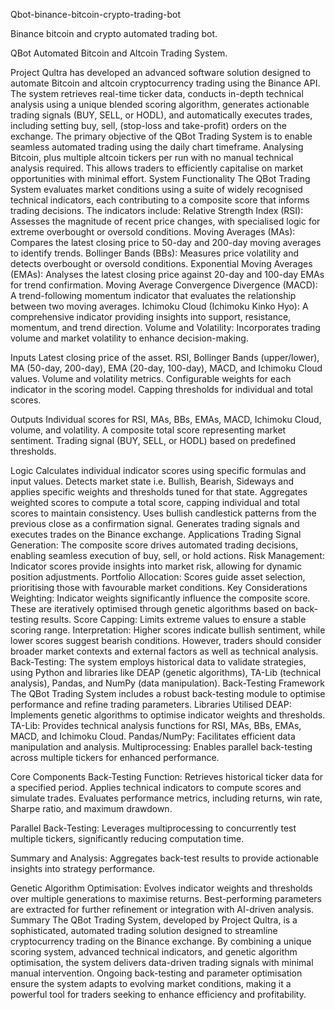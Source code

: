 Qbot-binance-bitcoin-crypto-trading-bot

Binance bitcoin and crypto automated trading bot.

QBot Automated Bitcoin and Altcoin Trading System.

Project Qultra has developed an advanced software solution designed to automate Bitcoin and altcoin cryptocurrency trading using the Binance API. The system retrieves real-time ticker data, conducts in-depth technical analysis using a unique blended scoring algorithm, generates actionable trading signals (BUY, SELL, or HODL), and automatically executes trades, including setting buy, sell, (stop-loss and take-profit) orders on the exchange.
The primary objective of the QBot Trading System is to enable seamless automated trading using the daily chart timeframe. Analysing Bitcoin, plus multiple altcoin tickers per run with no manual technical analysis required. This allows traders to efficiently capitalise on market opportunities with minimal effort.
System Functionality
The QBot Trading System evaluates market conditions using a suite of widely recognised technical indicators, each contributing to a composite score that informs trading decisions. The indicators include:
Relative Strength Index (RSI): Assesses the magnitude of recent price changes, with specialised logic for extreme overbought or oversold conditions.
Moving Averages (MAs): Compares the latest closing price to 50-day and 200-day moving averages to identify trends.
Bollinger Bands (BBs): Measures price volatility and detects overbought or oversold conditions.
Exponential Moving Averages (EMAs): Analyses the latest closing price against 20-day and 100-day EMAs for trend confirmation.
Moving Average Convergence Divergence (MACD): A trend-following momentum indicator that evaluates the relationship between two moving averages.
Ichimoku Cloud (Ichimoku Kinko Hyo): A comprehensive indicator providing insights into support, resistance, momentum, and trend direction.
Volume and Volatility: Incorporates trading volume and market volatility to enhance decision-making.

Inputs
Latest closing price of the asset.
RSI, Bollinger Bands (upper/lower), MA (50-day, 200-day), EMA (20-day, 100-day), MACD, and Ichimoku Cloud values.
Volume and volatility metrics.
Configurable weights for each indicator in the scoring model.
Capping thresholds for individual and total scores.

Outputs
Individual scores for RSI, MAs, BBs, EMAs, MACD, Ichimoku Cloud, volume, and volatility.
A composite total score representing market sentiment.
Trading signal (BUY, SELL, or HODL) based on predefined thresholds.

Logic
Calculates individual indicator scores using specific formulas and input values.
Detects market state i.e. Bullish, Bearish, Sideways and applies specific weights and thresholds tuned for that state.
Aggregates weighted scores to compute a total score, capping individual and total scores to maintain consistency.
Uses bullish candlestick patterns from the previous close as a confirmation signal.
Generates trading signals and executes trades on the Binance exchange.
Applications
Trading Signal Generation: The composite score drives automated trading decisions, enabling seamless execution of buy, sell, or hold actions.
Risk Management: Indicator scores provide insights into market risk, allowing for dynamic position adjustments.
Portfolio Allocation: Scores guide asset selection, prioritising those with favourable market conditions.
Key Considerations
Weighting: Indicator weights significantly influence the composite score. These are iteratively optimised through genetic algorithms based on back-testing results.
Score Capping: Limits extreme values to ensure a stable scoring range.
Interpretation: Higher scores indicate bullish sentiment, while lower scores suggest bearish conditions. However, traders should consider broader market contexts and external factors as well as technical analysis.
Back-Testing: The system employs historical data to validate strategies, using Python and libraries like DEAP (genetic algorithms), TA-Lib (technical analysis), Pandas, and NumPy (data manipulation).
Back-Testing Framework
The QBot Trading System includes a robust back-testing module to optimise performance and refine trading parameters.
Libraries Utilised
DEAP: Implements genetic algorithms to optimise indicator weights and thresholds.
TA-Lib: Provides technical analysis functions for RSI, MAs, BBs, EMAs, MACD, and Ichimoku Cloud.
Pandas/NumPy: Facilitates efficient data manipulation and analysis.
Multiprocessing: Enables parallel back-testing across multiple tickers for enhanced performance.

Core Components
Back-Testing Function: Retrieves historical ticker data for a specified period.
Applies technical indicators to compute scores and simulate trades.
Evaluates performance metrics, including returns, win rate, Sharpe ratio, and maximum drawdown.

Parallel Back-Testing:
Leverages multiprocessing to concurrently test multiple tickers, significantly reducing computation time.

Summary and Analysis: Aggregates back-test results to provide actionable insights into strategy performance.

Genetic Algorithm Optimisation: Evolves indicator weights and thresholds over multiple generations to maximise returns.
Best-performing parameters are extracted for further refinement or integration with AI-driven analysis.
Summary
The QBot Trading System, developed by Project Qultra, is a sophisticated, automated trading solution designed to streamline cryptocurrency trading on the Binance exchange. By combining a unique scoring system, advanced technical indicators, and genetic algorithm optimisation, the system delivers data-driven trading signals with minimal manual intervention. Ongoing back-testing and parameter optimisation ensure the system adapts to evolving market conditions, making it a powerful tool for traders seeking to enhance efficiency and profitability.
